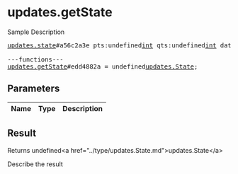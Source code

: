 # updates.getState

Sample Description

<pre>
<a href="../constructor/updates.state">updates.state</a>#a56c2a3e pts:undefined<a href="../type/int.md">int</a> qts:undefined<a href="../type/int.md">int</a> date:undefined<a href="../type/int.md">int</a> seq:undefined<a href="../type/int.md">int</a> unread_count:undefined<a href="../type/int.md">int</a> = undefined<a href="../type/updates.State.md">updates.State</a>;

---functions---
<a href="../method/updates.getState.md">updates.getState</a>#edd4882a = undefined<a href="../type/updates.State.md">updates.State</a>;
</pre>

## Parameters

| Name | Type | Description |
|------|:----:|-------------|

## Result

Returns undefined&lt;a href=&#34;../type/updates.State.md&#34;&gt;updates.State&lt;/a&gt;

Describe the result

